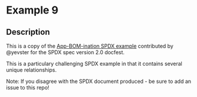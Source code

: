 # Example 9

## Description

This is a copy of the [App-BOM-ination SPDX example](https://github.com/yevster/App-BOM-ination) contributed by @yevster for the SPDX spec version 2.0 docfest.

This is a particulary challenging SPDX example in that it contains several unique relationships.

Note: If you disagree with the SPDX document produced - be sure to add an issue to this repo!
